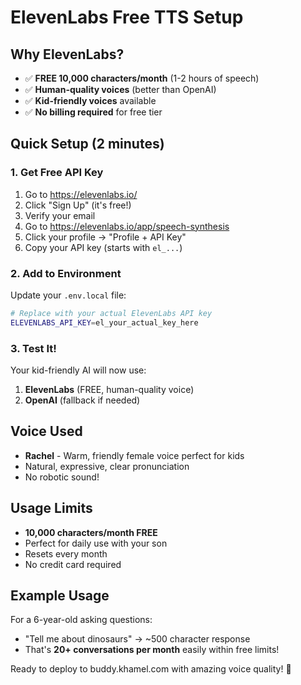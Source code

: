 # ElevenLabs Free TTS Setup

## Why ElevenLabs?
- ✅ **FREE 10,000 characters/month** (1-2 hours of speech)
- ✅ **Human-quality voices** (better than OpenAI)
- ✅ **Kid-friendly voices** available
- ✅ **No billing required** for free tier

## Quick Setup (2 minutes)

### 1. Get Free API Key
1. Go to https://elevenlabs.io/
2. Click "Sign Up" (it's free!)
3. Verify your email
4. Go to https://elevenlabs.io/app/speech-synthesis
5. Click your profile → "Profile + API Key"
6. Copy your API key (starts with `el_...`)

### 2. Add to Environment
Update your `.env.local` file:
```bash
# Replace with your actual ElevenLabs API key
ELEVENLABS_API_KEY=el_your_actual_key_here
```

### 3. Test It!
Your kid-friendly AI will now use:
1. **ElevenLabs** (FREE, human-quality voice)
2. **OpenAI** (fallback if needed)

## Voice Used
- **Rachel** - Warm, friendly female voice perfect for kids
- Natural, expressive, clear pronunciation
- No robotic sound!

## Usage Limits
- **10,000 characters/month FREE**
- Perfect for daily use with your son
- Resets every month
- No credit card required

## Example Usage
For a 6-year-old asking questions:
- "Tell me about dinosaurs" → ~500 character response
- That's **20+ conversations per month** easily within free limits!

Ready to deploy to buddy.khamel.com with amazing voice quality! 🎉